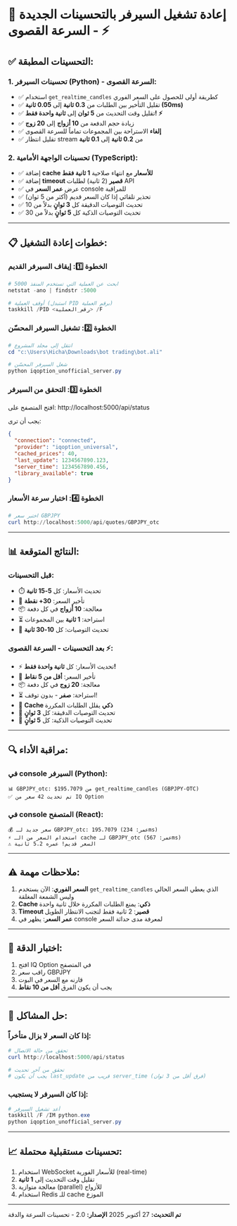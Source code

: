 # 🚀 إعادة تشغيل السيرفر بالتحسينات الجديدة - السرعة القصوى ⚡

## ✅ التحسينات المطبقة:

### 1. **تحسينات السيرفر (Python) - السرعة القصوى:**
- ✅ استخدام `get_realtime_candles` كطريقة أولى للحصول على السعر الفوري
- ✅ تقليل التأخير بين الطلبات من **0.3 ثانية** إلى **0.05 ثانية (50ms)**
- ✅ تقليل وقت التحديث من **5 ثوان** إلى **ثانية واحدة فقط! ⚡**
- ✅ زيادة حجم الدفعة من **10 أزواج** إلى **20 زوج**
- ✅ **إلغاء** الاستراحة بين المجموعات تماماً للسرعة القصوى
- ✅ تقليل انتظار stream من **0.2 ثانية** إلى **0.1 ثانية**

### 2. **تحسينات الواجهة الأمامية (TypeScript):**
- ✅ إضافة **cache للأسعار** مع انتهاء صلاحية **1 ثانية فقط**
- ✅ إضافة **timeout قصير** (2 ثانية) لطلبات API
- ✅ عرض **عمر السعر** في console للمراقبة
- ✅ تحذير تلقائي إذا كان السعر قديم (أكثر من 5 ثوان)
- ✅ تحديث التوصيات الدقيقة كل **3 ثوانٍ** بدلاً من 10
- ✅ تحديث التوصيات الذكية كل **5 ثوانٍ** بدلاً من 30

---

## 📋 خطوات إعادة التشغيل:

### الخطوة 1️⃣: إيقاف السيرفر القديم
```powershell
# ابحث عن العملية التي تستخدم المنفذ 5000
netstat -ano | findstr :5000

# أوقف العملية (استبدل PID برقم العملية)
taskkill /PID <رقم_العملية> /F
```

### الخطوة 2️⃣: تشغيل السيرفر المحسّن
```powershell
# انتقل إلى مجلد المشروع
cd "c:\Users\Hicha\Downloads\bot trading\bot.ali"

# شغل السيرفر المحسّن
python iqoption_unofficial_server.py
```

### الخطوة 3️⃣: التحقق من السيرفر
افتح المتصفح على: http://localhost:5000/api/status

يجب أن ترى:
```json
{
  "connection": "connected",
  "provider": "iqoption_universal",
  "cached_prices": 40,
  "last_update": 1234567890.123,
  "server_time": 1234567890.456,
  "library_available": true
}
```

### الخطوة 4️⃣: اختبار سرعة الأسعار
```powershell
# اختبر سعر GBPJPY
curl http://localhost:5000/api/quotes/GBPJPY_otc
```

---

## 📊 النتائج المتوقعة:

### قبل التحسينات:
- ⏱️ تحديث الأسعار: كل **5-15 ثانية**
- 🐌 تأخير السعر: **30+ نقطة**
- 📦 معالجة: **10 أزواج** في كل دفعة
- ⏳ استراحة: **1 ثانية** بين المجموعات
- 🔄 تحديث التوصيات: كل **10-30 ثانية**

### بعد التحسينات - السرعة القصوى ⚡:
- ⚡ تحديث الأسعار: كل **ثانية واحدة فقط!**
- 🚀 تأخير السعر: **أقل من 5 نقاط**
- 📦 معالجة: **20 زوج** في كل دفعة
- ⏳ استراحة: **صفر** - بدون توقف!
- 💾 **Cache ذكي** يقلل الطلبات المكررة
- 🔄 تحديث التوصيات الدقيقة: كل **3 ثوانٍ**
- 🔄 تحديث التوصيات الذكية: كل **5 ثوانٍ**

---

## 🔍 مراقبة الأداء:

### في console السيرفر (Python):
```
📊 GBPJPY_otc: $195.7079 من get_realtime_candles (GBPJPY-OTC)
✅ تم تحديث 42 سعر من IQ Option
```

### في console المتصفح (React):
```
💰 سعر جديد لـ GBPJPY_otc: 195.7079 (عمر: 234ms)
⚡ استخدام السعر من الـ cache لـ GBPJPY_otc (عمر: 567ms)
⚠️ السعر قديم! عمره 5.2 ثانية
```

---

## ⚠️ ملاحظات مهمة:

1. **السعر الفوري**: الآن يستخدم `get_realtime_candles` الذي يعطي السعر الحالي وليس الشمعة المغلقة
2. **Cache ذكي**: يمنع الطلبات المكررة خلال ثانية واحدة
3. **Timeout قصير**: 2 ثانية فقط لتجنب الانتظار الطويل
4. **عمر السعر**: يظهر في console لمعرفة مدى حداثة السعر

---

## 🎯 اختبار الدقة:

1. افتح IQ Option في المتصفح
2. راقب سعر GBPJPY
3. قارنه مع السعر في البوت
4. يجب أن يكون الفرق **أقل من 10 نقاط**

---

## 🐛 حل المشاكل:

### إذا كان السعر لا يزال متأخراً:
```powershell
# تحقق من حالة الاتصال
curl http://localhost:5000/api/status

# تحقق من آخر تحديث
# يجب أن يكون last_update قريب من server_time (فرق أقل من 3 ثوان)
```

### إذا كان السيرفر لا يستجيب:
```powershell
# أعد تشغيل السيرفر
taskkill /F /IM python.exe
python iqoption_unofficial_server.py
```

---

## 📈 تحسينات مستقبلية محتملة:

1. استخدام WebSocket للأسعار الفورية (real-time)
2. تقليل وقت التحديث إلى **1 ثانية**
3. معالجة متوازية (parallel) للأزواج
4. استخدام Redis للـ cache الموزع

---

**تم التحديث:** 27 أكتوبر 2025
**الإصدار:** 2.0 - تحسينات السرعة والدقة

